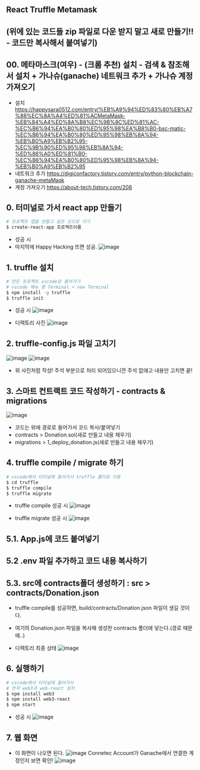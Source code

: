 ## React Truffle Metamask

## (위에 있는 코드들 zip 파일로 다운 받지 말고 새로 만들기!! - 코드만 복사해서 붙여넣기)

## 00. 메타마스크(여우) - (크롬 추천) 설치 - 검색 & 참조해서 설치 + 가나슈(ganache) 네트워크 추가 + 가나슈 계정 가져오기
- 설치
https://happysara0512.com/entry/%EB%A9%94%ED%83%80%EB%A7%88%EC%8A%A4%ED%81%ACMetaMask-%EB%84%A4%ED%8A%B8%EC%9B%8C%ED%81%AC-%EC%B6%94%EA%B0%80%ED%95%98%EA%B8%B0-bsc-matic-%EC%B6%94%EA%B0%80%ED%95%98%EB%8A%94-%EB%B0%A9%EB%B2%95-%EC%9B%90%ED%95%98%EB%8A%94-%ED%86%A0%ED%81%B0-%EC%B6%94%EA%B0%80%ED%95%98%EB%8A%94-%EB%B0%A9%EB%B2%95
- 네트워크 추가
https://digiconfactory.tistory.com/entry/python-blockchain-ganache-metaMask
- 계정 가져오기
https://about-tech.tistory.com/208

## 0. 터미널로 가서 react app 만들기
```sh
# 프로젝트 앱을 만들고 싶은 곳으로 가기
$ create-react-app 프로젝트이름
```
- 성공 시
- 마지막에 Happy Hacking 뜨면 성공.
![image](https://github.com/ljyeonature/Blockchain/assets/100672796/4ba8dfe6-8d26-40c9-bb23-f07fe8b6dab5)


## 1. truffle 설치
```sh
# 만든 프로젝트 vscode로 들어가기
# vscode 메뉴 중 Terminal > new Terminal
$ npm install -g truffle
$ truffle init
```
- 성공 시
![image](https://github.com/ljyeonature/Blockchain/assets/100672796/32f77ca7-25e6-4fb2-ac23-64beff96f92e)

- 디렉토리 사진
![image](https://github.com/ljyeonature/Blockchain/assets/100672796/dd832da3-a709-4c16-8a07-8c9ae4695b9f)


## 2. truffle-config.js 파일 고치기
![image](https://github.com/ljyeonature/Blockchain/assets/100672796/478d110c-e3c8-44c1-b207-c3a2df313299)
![image](https://github.com/ljyeonature/Blockchain/assets/100672796/aaad51cc-fbfd-4dea-8a4d-fdfbb4782517)
- 위 사진처럼 작성! 주석 부분으로 처리 되어있으니깐 주석 없애고 내용만 고치면 끝!


## 3. 스마트 컨트랙트 코드 작성하기 - contracts & migrations
![image](https://github.com/ljyeonature/Blockchain/assets/100672796/3c6a280a-b583-4961-89fc-198548d6bf9b)
- 코드는 위에 경로로 들어가서 코드 복사/붙여넣기
- contracts > Donation.sol(새로 만들고 내용 채우기)
- migrations > 1_deploy_donation.js(새로 만들고 내용 채우기)

## 4. truffle compile / migrate 하기
```sh
# vscode에서 터미널에 들어가서 truffle 폴더로 이동
$ cd truffle
$ truffle compile
$ truffle migrate
```
- truffle compile 성공 시
![image](https://github.com/ljyeonature/Blockchain/assets/100672796/7ce5dae6-b894-4276-a274-7feea86e5aeb)

- truffle migrate 성공 시
![image](https://github.com/ljyeonature/Blockchain/assets/100672796/c29fa6df-0051-4092-8cab-0d0b053c61ef)


## 5.1. App.js에 코드 붙여넣기
## 5.2 .env 파일 추가하고 코드 내용 복사하기
## 5.3. src에 contracts폴더 생성하기 : src > contracts/Donation.json
- truffle compile를 성공하면, build/contracts/Donation.json 파일이 생길 것이다.
- 여기의 Donation.json 파일을 복사해 생성한 contracts 폴더에 넣는다.(경로 때문에..)

- 디렉토리 최종 상태
![image](https://github.com/ljyeonature/Blockchain/assets/100672796/8112ce93-517b-48d5-9302-064f90df8cd0)

## 6. 실행하기
```sh
# vscode에서 터미널에 들어가서
# 먼저 web3과 web-react 설치
$ npm install web3
$ npm install web3-react
$ npm start
```
- 성공 시
![image](https://github.com/ljyeonature/Blockchain/assets/100672796/b33b52ad-04f3-4bfe-bd7a-ce39bc8bdb2c)

## 7. 웹 화면
- 이 화면이 나오면 된다.
![image](https://github.com/ljyeonature/Blockchain/assets/100672796/c7d87742-2528-4d9e-a52c-f63f71c6abff)
Connetec Account가 Ganache에서 연결한 계정인지 보면 확인!
![image](https://github.com/ljyeonature/Blockchain/assets/100672796/9dca860c-58c2-4035-aebc-49f62fda993f)




